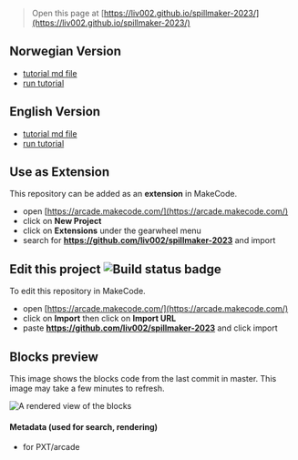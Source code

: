  


> Open this page at [https://liv002.github.io/spillmaker-2023/](https://liv002.github.io/spillmaker-2023/)

## Norwegian Version

* [tutorial md file](/tutorial-norsk.md)
* [run tutorial](https://arcade.makecode.com/#tutorial:github:liv002/spillmaker-2023/tutorial-norsk)

## English Version

* [tutorial md file](/tutorial-english.md)
* [run tutorial](https://arcade.makecode.com/#tutorial:github:liv002/spillmaker-2023/tutorial-english)

## Use as Extension

This repository can be added as an **extension** in MakeCode.

* open [https://arcade.makecode.com/](https://arcade.makecode.com/)
* click on **New Project**
* click on **Extensions** under the gearwheel menu
* search for **https://github.com/liv002/spillmaker-2023** and import

## Edit this project ![Build status badge](https://github.com/liv002/spillmaker-2023/workflows/MakeCode/badge.svg)

To edit this repository in MakeCode.

* open [https://arcade.makecode.com/](https://arcade.makecode.com/)
* click on **Import** then click on **Import URL**
* paste **https://github.com/liv002/spillmaker-2023** and click import

## Blocks preview

This image shows the blocks code from the last commit in master.
This image may take a few minutes to refresh.

![A rendered view of the blocks](https://github.com/liv002/spillmaker-2023/raw/master/.github/makecode/blocks.png)

#### Metadata (used for search, rendering)

* for PXT/arcade
<script src="https://makecode.com/gh-pages-embed.js"></script><script>makeCodeRender("{{ site.makecode.home_url }}", "{{ site.github.owner_name }}/{{ site.github.repository_name }}");</script>
